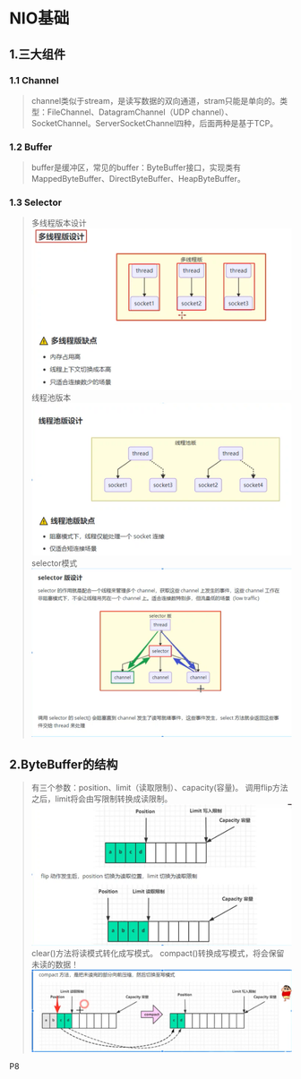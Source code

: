 # NIO基础
## 1.三大组件
### 1.1 Channel 
> channel类似于stream，是读写数据的双向通道，stram只能是单向的。类型：FileChannel、DatagramChannel（UDP channel）、SocketChannel。ServerSocketChannel四种，后面两种是基于TCP。
### 1.2 Buffer
> buffer是缓冲区，常见的buffer：ByteBuffer接口，实现类有MappedByteBuffer、DirectByteBuffer、HeapByteBuffer。
### 1.3 Selector
>多线程版本设计
![img.png](img.png)
线程池版本
![img_1.png](img_1.png)
>selector模式 
![img_2.png](img_2.png)
## 2.ByteBuffer的结构
>有三个参数：position、limit（读取限制）、capacity(容量)。
>调用flip方法之后，limit将会由写限制转换成读限制。
![img_3.png](img_3.png)
> clear()方法将读模式转化成写模式。
> compact()转换成写模式，将会保留未读的数据！
> ![img_4.png](img_4.png)

P8


